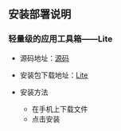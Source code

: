 ## 安装部署说明

### 轻量级的应用工具箱——Lite

* 源码地址：[源码](https://github.com/yanmingsysu/lite "源码")

* 安装包下载地址：[Lite](https://github.com/yanmingsysu/lite/blob/master/Lite/app/release/release/Lite.apk "Lite")
* 安装方法
  * 在手机上下载文件
  * 点击安装
